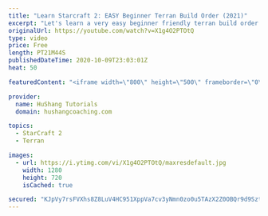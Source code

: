 ```yaml
---
title: "Learn Starcraft 2: EASY Beginner Terran Build Order (2021)"
excerpt: "Let's learn a very easy beginner friendly terran build order for starcraft 2. This is a very powerful but also very easy build order (relatively at least haha) to execute for new players! Hope to learn a lot and enjoy the video!  Learn Starcraft 2: EASY Beginner Terran Build Order (2021) #TerranBuildOrder"
originalUrl: https://youtube.com/watch?v=X1g4O2PTOtQ
type: video
price: Free
length: PT21M44S
publishedDateTime: 2020-10-09T23:03:01Z
heat: 50

featuredContent: "<iframe width=\"800\" height=\"500\" frameborder=\"0\" src=\"https://www.youtube.com/embed/X1g4O2PTOtQ\" allow=\"accelerometer; autoplay; encrypted-media; gyroscope; picture-in-picture\" allowfullscreen></iframe>"

provider:
  name: HuShang Tutorials
  domain: hushangcoaching.com

topics:
  - StarCraft 2
  - Terran

images:
  - url: https://i.ytimg.com/vi/X1g4O2PTOtQ/maxresdefault.jpg
    width: 1280
    height: 720
    isCached: true

secured: "KJpVy7rsFVXhs8Z8LuV4HC951XppVa7cv3yNmn0zo0u5TAzX2Z0OBQr9d9SztaNYldLJJmo9uAKaskklFXMOykhX3oYPEaWYAMRJ9vbzJEeyS7nlN9+GHg3Uvbm1zTGpDqCQ5YKooX5Uf3IAz7oQ6YGqALb5ay2Oc5qPgTJNJ/5/miQQjtmcEXZ/VcPmnqB97wQqn4V2HYRK5WMHrhIf9ifMPCFFxD5JVCwwf3n/cPMRm2THl/TUo17GUdHobjdZU02+1TeSkJH57yVDojDWR7SLVjwx9T0JAJy/d5eRhLicvg4ln7e77Lo+cSgmRPYZ5rjlrfBUWDknRAGOAbkveRy7OVAFfYaoJ70GBmdl1g82NY8oThgxBIlwT3YiYuA7W9+TefBSVbYbJWHrHkhO4ZJMX/RJzuQTUGpKG4GxBsM6YB2XRvb3ebZYmgGVu0D8;1msnV9DGl34ntD9kQ5jZoA=="
---
```


